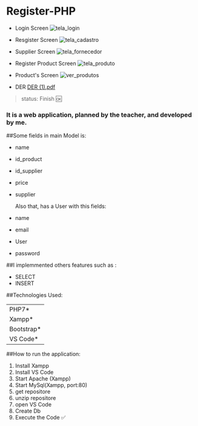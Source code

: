 <h1>Register-PHP</h1>

+ Login Screen
  ![tela_login](https://github.com/gustavoro01/Cadastro-PHP/assets/162130517/49963c31-71bb-4c5f-8d9c-edfc13bba877)


+ Resgister Screen
![tela_cadastro](https://github.com/gustavoro01/Cadastro-PHP/assets/162130517/118053ec-c067-4122-8646-4dcfa46593a7)


+ Supplier Screen
![tela_fornecedor](https://github.com/gustavoro01/Cadastro-PHP/assets/162130517/e0fbd676-c7df-4ae0-b8ce-5e18ae24cae1)


+ Register Product Screen
![tela_produto](https://github.com/gustavoro01/Cadastro-PHP/assets/162130517/e2317cca-3e1d-4ea8-8b9c-af41d3f0869b)


+ Product's Screen
![ver_produtos](https://github.com/gustavoro01/Cadastro-PHP/assets/162130517/ede5e203-0b2c-42b1-a082-3af6f4190043)

+ DER
[DER (1).pdf](https://github.com/gustavoro01/Cadastro-PHP/files/14837265/DER.1.pdf)

>status: Finish 🆗

### It is a web application, planned by the teacher, and developed by me. 

##Some fields in main Model is: 

+ name
+ id_product
+ id_supplier
+ price
+ supplier

  Also that, has a User with this fields:

+ name
+ email
+ User
+ password

##I implemmented others  features such as :

+ SELECT
+ INSERT

##Technologies Used:
<table>
  <tr>
    <td>
      PHP7*
    </td>  
  </tr>
   <tr>
    <td>
      Xampp*
    </td>  
  </tr>
   <tr>
    <td>
      Bootstrap*
    </td>  
  </tr>
   <tr>
    <td>
      VS Code*
    </td>  
  </tr>
</table>

##How to run the application:
1) Install Xampp
2) Install VS Code
3) Start Apache (Xampp)
4) Start MySql(Xampp, port:80)
5) get repositore
6) unzip repositore
7) open VS Code
8) Create Db
9) Execute the Code ✅
